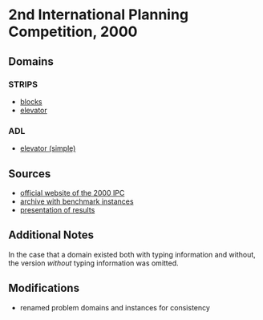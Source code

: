 # 2nd International Planning Competition, 2000

## Domains

### STRIPS

* [blocks](blocks-strips)
* [elevator](elevator-strips)

### ADL

* [elevator (simple)](elevator-adl-simple)

## Sources

* [official website of the 2000 IPC][1]
* [archive with benchmark instances][2]
* [presentation of results][3]

## Additional Notes

In the case that a domain existed both with typing information and without, the version *without* typing information was omitted.

## Modifications

* renamed problem domains and instances for consistency




[1]:http://ipc00.icaps-conference.org/
[2]:http://ipc00.icaps-conference.org/aips-2000datafiles.tgz
[3]:http://ipc00.icaps-conference.org/SelfContainedAIPS-2000.ppt
